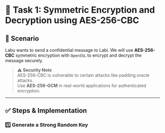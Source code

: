# 🔐 Task 1: Symmetric Encryption and Decryption using AES-256-CBC

## 🧠 Scenario
Labu wants to send a confidential message to Labi. We will use **AES-256-CBC** symmetric encryption with `OpenSSL` to encrypt and decrypt the message securely.

> ⚠️ **Security Note**  
> AES-256-CBC is vulnerable to certain attacks like padding oracle attacks.  
> Use **AES-256-GCM** in real-world applications for authenticated encryption.

---

## ✅ Steps & Implementation

### 1️⃣ Generate a Strong Random Key
